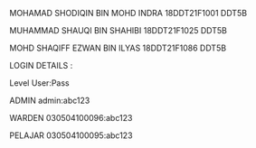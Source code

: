 MOHAMAD SHODIQIN BIN MOHD INDRA
18DDT21F1001
DDT5B

MUHAMMAD SHAUQI BIN SHAHIBI
18DDT21F1025
DDT5B

MOHD SHAQIFF EZWAN BIN ILYAS
18DDT21F1086
DDT5B

LOGIN  DETAILS :

Level   User:Pass

ADMIN   admin:abc123

WARDEN  030504100096:abc123

PELAJAR 030504100095:abc123

